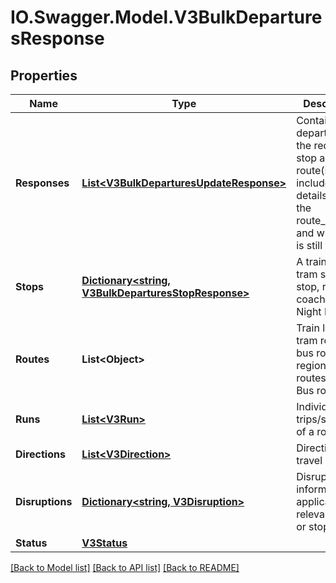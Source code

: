 # IO.Swagger.Model.V3BulkDeparturesResponse
## Properties

Name | Type | Description | Notes
------------ | ------------- | ------------- | -------------
**Responses** | [**List&lt;V3BulkDeparturesUpdateResponse&gt;**](V3BulkDeparturesUpdateResponse.md) | Contains departures for the requested stop and route(s). It includes details as to the route_direction and whether it is still valid. | [optional] 
**Stops** | [**Dictionary&lt;string, V3BulkDeparturesStopResponse&gt;**](V3BulkDeparturesStopResponse.md) | A train station, tram stop, bus stop, regional coach stop or Night Bus stop | [optional] 
**Routes** | **List&lt;Object&gt;** | Train lines, tram routes, bus routes, regional coach routes, Night Bus routes | [optional] 
**Runs** | [**List&lt;V3Run&gt;**](V3Run.md) | Individual trips/services of a route | [optional] 
**Directions** | [**List&lt;V3Direction&gt;**](V3Direction.md) | Directions of travel of route | [optional] 
**Disruptions** | [**Dictionary&lt;string, V3Disruption&gt;**](V3Disruption.md) | Disruption information applicable to relevant routes or stops | [optional] 
**Status** | [**V3Status**](V3Status.md) |  | [optional] 

[[Back to Model list]](../README.md#documentation-for-models) [[Back to API list]](../README.md#documentation-for-api-endpoints) [[Back to README]](../README.md)

